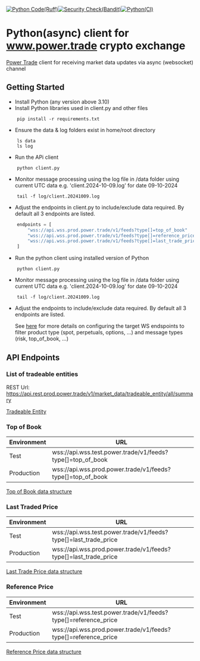 [![Python Code(Ruff)](https://github.com/laisee/client-python-async/actions/workflows/python-app.yml/badge.svg)](https://github.com/laisee/client-python-async/actions/workflows/python-app.yml)[![Security Check(Bandit)](https://github.com/laisee/client-python-async/actions/workflows/code-security.yml/badge.svg)](https://github.com/laisee/client-python-async/actions/workflows/code-security.yml)[![Python(CI)](https://github.com/laisee/client-python-async/actions/workflows/python-test.yml/badge.svg)](https://github.com/laisee/client-python-async/actions/workflows/python-test.yml)
# Python(async) client for www.power.trade crypto exchange 
[Power Trade](power.trade) client for receiving market data updates via async (websocket) channel

## Getting Started
 - Install Python (any version above 3.10)
 - Install Python libraries used in client.py and other files
```shell 
    pip install -r requirements.txt
```
- Ensure the data & log folders exist in home/root directory
```shell
    ls data
    ls log
```
- Run the APi client
```shell
    python client.py
```
- Monitor message processing using the log file in /data folder using current UTC data e.g. 'client.2024-10-09.log' for date 09-10-2024
```shell
    tail -f log/client.20241009.log
```
- Adjust the endpoints in client.py to include/exclude data required. By default all 3 endpoints are listed.
```python
    endpoints = [
        "wss://api.wss.prod.power.trade/v1/feeds?type[]=top_of_book"
        "wss://api.wss.prod.power.trade/v1/feeds?type[]=reference_price",
        "wss://api.wss.prod.power.trade/v1/feeds?type[]=last_trade_price"
    ]
```
- Run the python client using installed version of Python
```
    python client.py
```
- Monitor message processing using the log file in /data folder using current UTC data e.g. 'client.2024-10-09.log' for date 09-10-2024
```
    tail -f log/client.20241009.log
```
- Adjust the endpoints to include/exclude data required. By default all 3 endpoints are listed.

    See [here](https://power-trade.github.io/api-docs-source/ws_feeds.html#Market_Feeds_Connection_Parameters) for more details on configuring the target WS endspoints to filter product type (spot, perpetuals, options, ...) and message types (risk, top_of_book, ...)

## API Endpoints

### List of tradeable entities
REST Url: https://api.rest.prod.power.trade/v1/market_data/tradeable_entity/all/summary

[Tradeable Entity](https://power-trade.github.io/api-docs-source/rest_api.html#_get_v1market_datatradeable_entityallsummary)

### Top of Book
| Environment | URL |
|-------------|-----|
| Test | wss://api.wss.test.power.trade/v1/feeds?type[]=top_of_book |
| Production | wss://api.wss.prod.power.trade/v1/feeds?type[]=top_of_book |

[Top of Book data structure](https://power-trade.github.io/api-docs-source/ws_feeds.html#top_of_book)

### Last Traded Price
| Environment | URL |
|-------------|-----|
| Test | wss://api.wss.test.power.trade/v1/feeds?type[]=last_trade_price |
| Production | wss://api.wss.prod.power.trade/v1/feeds?type[]=last_trade_price |

[Last Trade Price data structure](https://power-trade.github.io/api-docs-source/ws_feeds.html#last_trade_price)

### Reference Price

| Environment | URL |
|-------------|-----|
| Test | wss://api.wss.test.power.trade/v1/feeds?type[]=reference_price |
| Production | wss://api.wss.prod.power.trade/v1/feeds?type[]=reference_price|

[Reference Price data structure](https://power-trade.github.io/api-docs-source/ws_feeds.html#reference_price)
